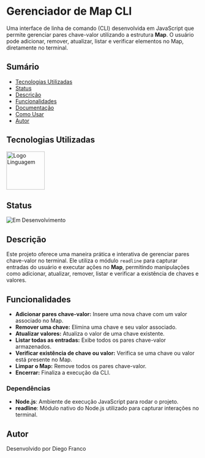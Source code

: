 # Gerenciador de Map CLI

Uma interface de linha de comando (CLI) desenvolvida em JavaScript que permite gerenciar pares chave-valor utilizando a estrutura **Map**. O usuário pode adicionar, remover, atualizar, listar e verificar elementos no Map, diretamente no terminal.

## Sumário

- [Tecnologias Utilizadas](#tecnologias-utilizadas)
- [Status](#status)
- [Descrição](#descrição)
- [Funcionalidades](#funcionalidades)
- [Documentação](#documentação)
- [Como Usar](#como-usar)
- [Autor](#autor)

## Tecnologias Utilizadas

<div style="display: flex; flex-direction: row;">
  <div style="margin-right: 20px; display: flex; justify-content: flex-start;">
    <img src="img/js.png" alt="Logo Linguagem" width="100"/>
  </div>
</div>

## Status

![Em Desenvolvimento](http://img.shields.io/static/v1?label=STATUS&message=EM%20DESENVOLVIMENTO&color=RED&style=for-the-badge)

## Descrição

Este projeto oferece uma maneira prática e interativa de gerenciar pares chave-valor no terminal. Ele utiliza o módulo `readline` para capturar entradas do usuário e executar ações no **Map**, permitindo manipulações como adicionar, atualizar, remover, listar e verificar a existência de chaves e valores.

## Funcionalidades

- **Adicionar pares chave-valor:** Insere uma nova chave com um valor associado no Map.
- **Remover uma chave:** Elimina uma chave e seu valor associado.
- **Atualizar valores:** Atualiza o valor de uma chave existente.
- **Listar todas as entradas:** Exibe todos os pares chave-valor armazenados.
- **Verificar existência de chave ou valor:** Verifica se uma chave ou valor está presente no Map.
- **Limpar o Map:** Remove todos os pares chave-valor.
- **Encerrar:** Finaliza a execução da CLI.

### Dependências

- **Node.js**: Ambiente de execução JavaScript para rodar o projeto.
- **readline**: Módulo nativo do Node.js utilizado para capturar interações no terminal.

## Autor
Desenvolvido por Diego Franco